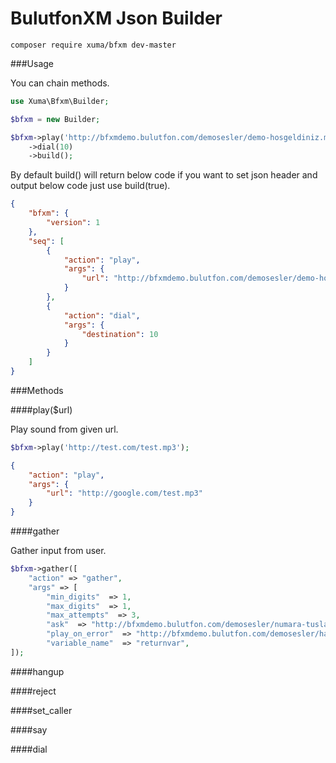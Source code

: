 # BulutfonXM Json Builder

```shell
composer require xuma/bfxm dev-master
```

###Usage

You can chain methods.

```php
use Xuma\Bfxm\Builder;

$bfxm = new Builder;

$bfxm->play('http://bfxmdemo.bulutfon.com/demosesler/demo-hosgeldiniz.mp3')
	->dial(10)
	->build();
```
By default build() will return below code if you want to set json header and output below code just use build(true).

```json
{
    "bfxm": {
        "version": 1
    },
    "seq": [
        {
            "action": "play",
            "args": {
                "url": "http://bfxmdemo.bulutfon.com/demosesler/demo-hosgeldiniz.mp3"
            }
        },
        {
            "action": "dial",
            "args": {
                "destination": 10
            }
        }
    ]
}

```


###Methods

####play($url)

Play sound from given url.

```php
$bfxm->play('http://test.com/test.mp3');
```
```json
{
    "action": "play",
    "args": {
        "url": "http://google.com/test.mp3"
    }
}

```
####gather

Gather input from user.

```php
$bfxm->gather([
	"action" => "gather",
	"args" => [
        "min_digits"  => 1,
        "max_digits"  => 1,
        "max_attempts"  => 3,
        "ask"  => "http://bfxmdemo.bulutfon.com/demosesler/numara-tuslayiniz.mp3",
        "play_on_error"  => "http://bfxmdemo.bulutfon.com/demosesler/hatali-giris.mp3",
        "variable_name"  => "returnvar",
]);
```
####hangup

####reject

####set_caller

####say

####dial
